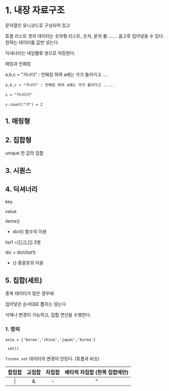 

# 1. 내장 자료구조

문자열은 유니코드로 구성되어 있고



튜플 리스트 셋의 데이터는 숫자형 리스트, 숫자, 문자 불........ 골고루 집어넣을 수 있다. 원하는 데이터를 값만 넣는다.



딕셔너리는 네임벨류 쌍으로 저장한다. 



패킹과 언패킹



a,b,c = "가나다" : 언패킹 하여 a에는 가가 들어가고 .....

```
a,b,c = "가나다" : 언패킹 하여 a에는 가가 들어가고 .....
```



```
s = "가나다가"

s.count("가") = 2
```



## 1. 매핑형









## 2. 집합형

unique 한 값의 집합





## 3. 시퀀스





## 4. 딕셔너리

key

value

items()



* dict() 함수의 이용

list1 =[[],[],[]] 3행

dic = dict(list1)



* {} 중괄호의 이용



## 5. 집합(세트)

중복 데이터가 많은 경우에 

집어넣은 순서대로 뽑지는 않는다

삭제나 변경이 가능하고, 집합 연산을 수행한다.

 ### 1. 정의

```
asia = {'korea','china','japan','korea'}
```

```
 set()

```



`frozen set` 데이터의 변경이 안된다. (튜플과 비슷)





| 합집합 | 교집합 | 차집합 | 배타적 차집합 (한쪽 집합에만) |
| :----: | :----: | :----: | :---------------------------: |
|   \|   |   &    |   -    |               ^               |

